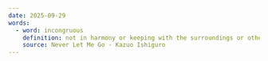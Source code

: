 ```yaml
---
date: 2025-09-29
words:
  - word: incongruous
    definition: not in harmony or keeping with the surroundings or other aspects of something.
    source: Never Let Me Go - Kazuo Ishiguro
---
```

